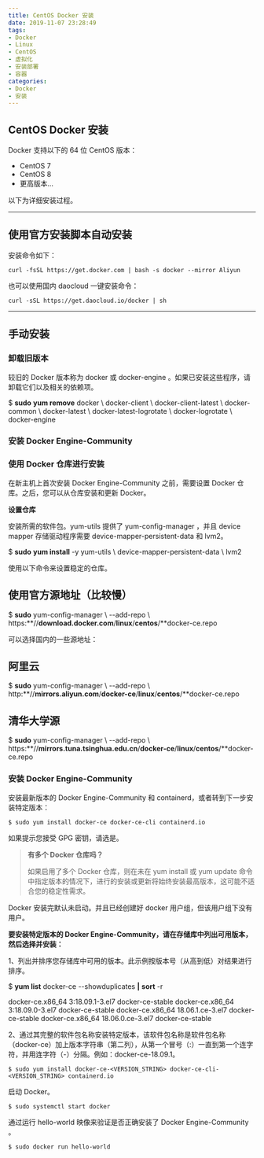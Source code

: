 ```yaml
---
title: CentOS Docker 安装 
date: 2019-11-07 23:28:49
tags: 
- Docker
- Linux
- CentOS
- 虚拟化
- 安装部署
- 容器
categories: 
- Docker
- 安装
---
```


## CentOS Docker 安装

Docker 支持以下的 64 位 CentOS 版本：

- CentOS 7
- CentOS 8
- 更高版本...

以下为详细安装过程。

<!-- more -->

------

## 使用官方安装脚本自动安装

安装命令如下：

```shell
curl -fsSL https://get.docker.com | bash -s docker --mirror Aliyun
```

也可以使用国内 daocloud 一键安装命令：

```shell
curl -sSL https://get.daocloud.io/docker | sh
```

------

## 手动安装

### 卸载旧版本

较旧的 Docker 版本称为 docker 或 docker-engine 。如果已安装这些程序，请卸载它们以及相关的依赖项。

$ **sudo** **yum remove** docker \\
         							docker-client \\
         							docker-client-latest \\
         							docker-common \\
         							docker-latest \\
         							docker-latest-logrotate \\
         							docker-logrotate \\
         							docker-engine

### 安装 Docker Engine-Community

### 使用 Docker 仓库进行安装

在新主机上首次安装 Docker Engine-Community 之前，需要设置 Docker 仓库。之后，您可以从仓库安装和更新 Docker。

**设置仓库**

安装所需的软件包。yum-utils 提供了 yum-config-manager ，并且 device mapper 存储驱动程序需要 device-mapper-persistent-data 和 lvm2。

$ **sudo** **yum install** -y yum-utils \\
 			device-mapper-persistent-data \\
 			lvm2

使用以下命令来设置稳定的仓库。

## 使用官方源地址（比较慢）

$ **sudo** yum-config-manager \\
 			 --add-repo \\
  			https:**//**download.docker.com**/**linux**/**centos**/**docker-ce.repo

可以选择国内的一些源地址：

## 阿里云

$ **sudo** yum-config-manager \\
 	 		--add-repo \\
  			http:**//**mirrors.aliyun.com**/**docker-ce**/**linux**/**centos**/**docker-ce.repo

## 清华大学源

$ **sudo** yum-config-manager \\
  			--add-repo \\
  			https:**//**mirrors.tuna.tsinghua.edu.cn**/**docker-ce**/**linux**/**centos**/**docker-ce.repo

### 安装 Docker Engine-Community

安装最新版本的 Docker Engine-Community 和 containerd，或者转到下一步安装特定版本：

```shell
$ sudo yum install docker-ce docker-ce-cli containerd.io
```

如果提示您接受 GPG 密钥，请选是。

> **有多个 Docker 仓库吗？**
>
> 如果启用了多个 Docker 仓库，则在未在 yum install 或 yum update 命令中指定版本的情况下，进行的安装或更新将始终安装最高版本，这可能不适合您的稳定性需求。

Docker 安装完默认未启动。并且已经创建好 docker 用户组，但该用户组下没有用户。

**要安装特定版本的 Docker Engine-Community，请在存储库中列出可用版本，然后选择并安装：**

1、列出并排序您存储库中可用的版本。此示例按版本号（从高到低）对结果进行排序。

$ **yum list** docker-ce --showduplicates **|** **sort** -r

docker-ce.x86_64  3:18.09.1-3.el7           docker-ce-stable
docker-ce.x86_64  3:18.09.0-3.el7           docker-ce-stable
docker-ce.x86_64  18.06.1.ce-3.el7           docker-ce-stable
docker-ce.x86_64  18.06.0.ce-3.el7           docker-ce-stable

2、通过其完整的软件包名称安装特定版本，该软件包名称是软件包名称（docker-ce）加上版本字符串（第二列），从第一个冒号（:）一直到第一个连字符，并用连字符（-）分隔。例如：docker-ce-18.09.1。

```shell
$ sudo yum install docker-ce-<VERSION_STRING> docker-ce-cli-<VERSION_STRING> containerd.io
```

启动 Docker。

```shell
$ sudo systemctl start docker
```

通过运行 hello-world 映像来验证是否正确安装了 Docker Engine-Community 。

```shell
$ sudo docker run hello-world
```